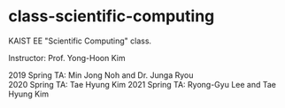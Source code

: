 # class-scientific-computing
KAIST EE "Scientific Computing" class. 

Instructor: Prof. Yong-Hoon Kim

2019 Spring TA: Min Jong Noh and Dr. Junga Ryou  
2020 Spring TA: Tae Hyung Kim
2021 Spring TA: Ryong-Gyu Lee and Tae Hyung Kim
